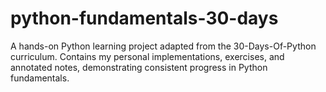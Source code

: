 # python-fundamentals-30-days
A hands-on Python learning project adapted from the 30-Days-Of-Python curriculum. Contains my personal implementations, exercises, and annotated notes, demonstrating consistent progress in Python fundamentals.
